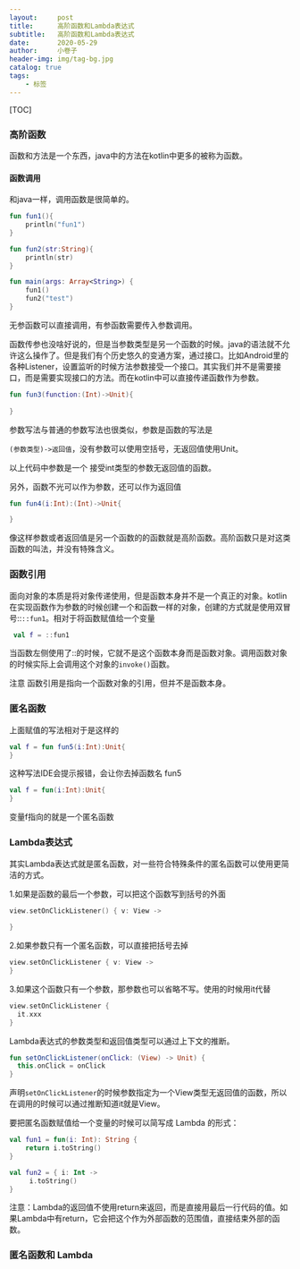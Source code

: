 ```yaml
---
layout:     post  
title:      高阶函数和Lambda表达式 
subtitle:   高阶函数和Lambda表达式
date:       2020-05-29
author:     小卷子
header-img: img/tag-bg.jpg
catalog: true
tags:
    - 标签
---
```




[TOC]

### 高阶函数

函数和方法是一个东西，java中的方法在kotlin中更多的被称为函数。

#### 函数调用

和java一样，调用函数是很简单的。

~~~kotlin
fun fun1(){
    println("fun1")
}

fun fun2(str:String){
    println(str)
}

fun main(args: Array<String>) {
    fun1()
    fun2("test")
}
~~~

无参函数可以直接调用，有参函数需要传入参数调用。

函数传参也没啥好说的，但是当参数类型是另一个函数的时候。java的语法就不允许这么操作了。但是我们有个历史悠久的变通方案，通过接口。比如Android里的各种Listener，设置监听的时候方法参数接受一个接口。其实我们并不是需要接口，而是需要实现接口的方法。而在kotlin中可以直接传递函数作为参数。

~~~kotlin
fun fun3(function:(Int)->Unit){
    
}
~~~

参数写法与普通的参数写法也很类似，参数是函数的写法是

 `(参数类型)->返回值`，没有参数可以使用空括号，无返回值使用Unit。

以上代码中参数是一个 接受int类型的参数无返回值的函数。

另外，函数不光可以作为参数，还可以作为返回值

~~~kotlin
fun fun4(i:Int):(Int)->Unit{

}
~~~

像这样参数或者返回值是另一个函数的的函数就是高阶函数。高阶函数只是对这类函数的叫法，并没有特殊含义。



### 函数引用

面向对象的本质是将对象传递使用，但是函数本身并不是一个真正的对象。kotlin在实现函数作为参数的时候创建一个和函数一样的对象，创建的方式就是使用双冒号::`::fun1`。相对于将函数赋值给一个变量

~~~kotlin
 val f = ::fun1
~~~

当函数左侧使用了::的时候，它就不是这个函数本身而是函数对象。调用函数对象的时候实际上会调用这个对象的`invoke()`函数。

注意 函数引用是指向一个函数对象的引用，但并不是函数本身。



### 匿名函数

上面赋值的写法相对于是这样的

~~~kotlin
val f = fun fun5(i:Int):Unit{   
}
~~~

这种写法IDE会提示报错，会让你去掉函数名 fun5

~~~kotlin
val f = fun(i:Int):Unit{
}
~~~

变量f指向的就是一个匿名函数



### Lambda表达式

其实Lambda表达式就是匿名函数，对一些符合特殊条件的匿名函数可以使用更简洁的方式。

1.如果是函数的最后一个参数，可以把这个函数写到括号的外面

~~~kotlin
view.setOnClickListener() { v: View ->
 
}
~~~

2.如果参数只有一个匿名函数，可以直接把括号去掉

~~~kotlin
view.setOnClickListener { v: View ->
}
~~~

3.如果这个函数只有一个参数，那参数也可以省略不写。使用的时候用it代替

~~~kotlin
view.setOnClickListener {
  it.xxx
}
~~~

Lambda表达式的参数类型和返回值类型可以通过上下文的推断。

~~~kotlin
fun setOnClickListener(onClick: (View) -> Unit) {
  this.onClick = onClick
}
~~~

声明`setOnClickListener`的时候参数指定为一个View类型无返回值的函数，所以在调用的时候可以通过推断知道it就是View。



要把匿名函数赋值给一个变量的时候可以简写成 Lambda 的形式：

~~~kotlin
val fun1 = fun(i: Int): String {
    return i.toString()
}

val fun2 = { i: Int ->
     i.toString()
}
~~~

注意：Lambda的返回值不使用return来返回，而是直接用最后一行代码的值。如果Lambda中有return，它会把这个作为外部函数的范围值，直接结束外部的函数。





### 匿名函数和 Lambda

